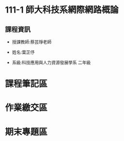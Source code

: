 # 111-1 師大科技系網際網路概論

## 課程資訊 #

- 授課教師:蔡芸琤老師

- 姓名:葉芷伃

- 系級:科技應用與人力資源發展學系 二年級

# 課程筆記區 #

# 作業繳交區 #

# 期末專題區 #
